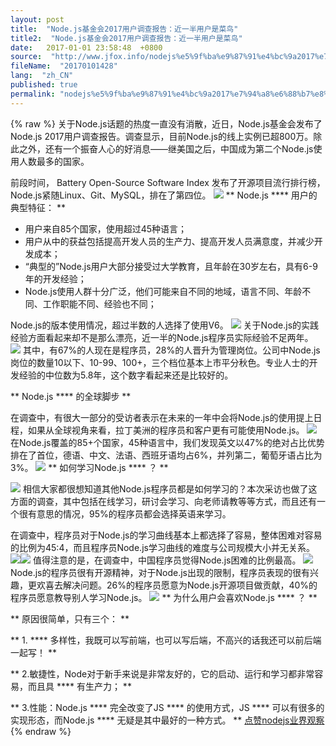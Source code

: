 ```yaml
---
layout: post
title:  "Node.js基金会2017用户调查报告：近一半用户是菜鸟"
title2:  "Node.js基金会2017用户调查报告：近一半用户是菜鸟"
date:   2017-01-01 23:58:48  +0800
source:  "http://www.jfox.info/nodejs%e5%9f%ba%e9%87%91%e4%bc%9a2017%e7%94%a8%e6%88%b7%e8%b0%83%e6%9f%a5%e6%8a%a5%e5%91%8a%e8%bf%91%e4%b8%80%e5%8d%8a%e7%94%a8%e6%88%b7%e6%98%af%e8%8f%9c%e9%b8%9f.html"
fileName:  "20170101428"
lang:  "zh_CN"
published: true
permalink: "nodejs%e5%9f%ba%e9%87%91%e4%bc%9a2017%e7%94%a8%e6%88%b7%e8%b0%83%e6%9f%a5%e6%8a%a5%e5%91%8a%e8%bf%91%e4%b8%80%e5%8d%8a%e7%94%a8%e6%88%b7%e6%98%af%e8%8f%9c%e9%b8%9f.html"
---
```

{% raw %}
关于Node.js话题的热度一直没有消散，近日，Node.js基金会发布了Node.js 2017用户调查报告。调查显示，目前Node.js的线上实例已超800万。除此之外，还有一个振奋人心的好消息——继美国之后，中国成为第二个Node.js使用人数最多的国家。 

 前段时间， Battery Open-Source Software Index 发布了开源项目流行排行榜，Node.js紧随Linux、Git、MySQL，排在了第四位。 
![](5931529.gif)
** Node.js **** 用户的典型特征： **

-  用户来自85个国家，使用超过45种语言； 
-  用户从中的获益包括提高开发人员的生产力、提高开发人员满意度，并减少开发成本； 
-  “典型的”Node.js用户大部分接受过大学教育，且年龄在30岁左右，具有6-9年的开发经验； 
-  Node.js使用人群十分广泛，他们可能来自不同的地域，语言不同、年龄不同、工作职能不同、经验也不同； 

 Node.js的版本使用情况，超过半数的人选择了使用V6。 
![](00fcb92.gif)
 关于Node.js的实践经验方面看起来却不是那么漂亮，近一半的Node.js程序员实际经验不足两年。 
![](e5953d5.gif)
 其中，有67%的人现在是程序员，28%的人晋升为管理岗位。公司中Node.js岗位的数量10以下、10-99、100+，三个档位基本上市平分秋色。专业人士的开发经验的中位数为5.8年，这个数字看起来还是比较好的。 

** Node.js **** 的全球脚步 **

 在调查中，有很大一部分的受访者表示在未来的一年中会将Node.js的使用提上日程，如果从全球视角来看，拉丁美洲的程序员和客户更有可能使用Node.js。 
![](0fa71c2.gif)
 在Node.js覆盖的85+个国家，45种语言中，我们发现英文以47%的绝对占比优势排在了首位，德语、中文、法语、西班牙语均占6%，并列第二，葡萄牙语占比为3%。 
![](6194fe7.gif)
** 如何学习Node.js **** ？ **

![](d273972.jpg) 相信大家都很想知道其他Node.js程序员都是如何学习的？本次采访也做了这方面的调查，其中包括在线学习，研讨会学习、向老师请教等等方式，而且还有一个很有意思的情况，95%的程序员都会选择英语来学习。 

 在调查中，程序员对于Node.js的学习曲线基本上都选择了容易，整体困难对容易的比例为45:4，而且程序员Node.js学习曲线的难度与公司规模大小并无关系。 
![](12a049e.gif)![](/wp-content/uploads/2017/07/1501508738.gif)
 值得注意的是，在调查中，中国程序员觉得Node.js困难的比例最高。 
![](3004047.gif)
 Node.js的程序员很有开源精神，对于Node.js出现的限制，程序员表现的很有兴趣，更欢喜去解决问题。26%的程序员愿意为Node.js开源项目做贡献，40%的程序员愿意教导别人学习Node.js。 
![](3239f11.gif)
** 为什么用户会喜欢Node.js **** ？ **

** 原因很简单，只有三个： **

** 1. **** 多样性，我既可以写前端，也可以写后端，不高兴的话我还可以前后端一起写！ **

** 2.敏捷性，Node对于新手来说是非常友好的，它的启动、运行和学习都非常容易，而且具 **** 有生产力； **

** 3.性能：Node.js **** 完全改变了JS **** 的使用方式，JS **** 可以有很多的实现形态，而Node.js **** 无疑是其中最好的一种方式。 **
[点赞](void(0))[nodejs](http://www.jfox.info/go.php?url=http://ju.outofmemory.cn/tag/nodejs/)[业界观察](http://www.jfox.info/go.php?url=http://ju.outofmemory.cn/tag/%E4%B8%9A%E7%95%8C%E8%A7%82%E5%AF%9F/)
{% endraw %}